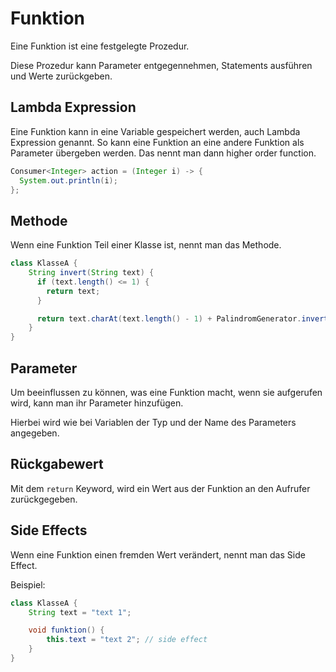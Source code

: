 # Funktion

Eine Funktion ist eine festgelegte Prozedur.

Diese Prozedur kann Parameter entgegennehmen, Statements ausführen und Werte zurückgeben.

## Lambda Expression

Eine Funktion kann in eine Variable gespeichert werden, auch Lambda Expression genannt. So kann eine Funktion an eine andere Funktion als Parameter übergeben werden. Das nennt man dann higher order function.

```java
Consumer<Integer> action = (Integer i) -> {  
  System.out.println(i);  
};
```

## Methode

Wenn eine Funktion Teil einer Klasse ist, nennt man das Methode.

```java
class KlasseA {
	String invert(String text) {
	  if (text.length() <= 1) {
	    return text;
	  }

	  return text.charAt(text.length() - 1) + PalindromGenerator.invert(text.substring(0, text.length() - 1));  
	}
}
```

## Parameter

Um beeinflussen zu können, was eine Funktion macht, wenn sie aufgerufen wird, kann man ihr Parameter hinzufügen.

Hierbei wird wie bei Variablen der Typ und der Name des Parameters angegeben.

## Rückgabewert

Mit dem `return` Keyword, wird ein Wert aus der Funktion an den Aufrufer zurückgegeben.

## Side Effects

Wenn eine Funktion einen fremden Wert verändert, nennt man das Side Effect.

Beispiel:
```java
class KlasseA {
	String text = "text 1";

	void funktion() {
		this.text = "text 2"; // side effect
	}
}
```
